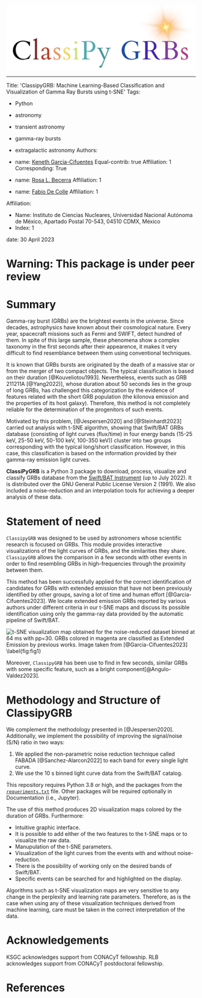 
![Logo](/docs/Animations/images/logo.jpeg) 

---
Title: 'ClassipyGRB: Machine Learning-Based Classification and Visualization of Gamma Ray Bursts using t-SNE'
Tags:
  - Python
  - astronomy
  - transient astronomy
  - gamma-ray bursts
  - extragalactic astronomy
Authors:
  - name: [Keneth Garcia-Cifuentes](https://orcid.org/0009-0001-2607-6359)
    Equal-contrib: true
    Affiliation: 1
    Corresponding: True

  - name: [Rosa L. Becerra](https://orcid.org/0000-0002-0216-3415)
    Affiliation: 1

  - name: [Fabio De Colle](https://orcid.org/0000-0002-3137-4633)
    Affiliation: 1
    
Affiliation:
 - Name: Instituto de Ciencias Nucleares,  Universidad Nacional Autónoma de México, Apartado Postal 70-543, 04510 CDMX, México
 - Index: 1

date: 30 April 2023 

# **Warning: This package is under peer review**

# Summary
Gamma-ray burst (GRBs) are the brightest events in the universe. Since decades, astrophysics have known about their cosmological nature. Every year, spacecraft missions such as Fermi and SWIFT, detect hundred of them. In spite of this large sample, these phenomena show a complex taxonomy in the first seconds after their appearence, it makes it very difficult to find resemblance between them using conventional techniques.

It is known that GRBs bursts are originated by the death of a massive star or from the merger of two compact objects. The typical classification is based on their duration [@Kouveliotou1993]. Nevertheless, events such as GRB 211211A [@Yang2022)], whose duration about 50 seconds lies in the group of long GRBs, has challenged this categorization by the evidence of features related with the short GRB population (the kilonova emission and the properties of its host galaxy). Therefore, this method is not completely reliable for the determination of the progenitors of such events.

Motivated by this problem, [@Jespersen2020] and [@Steinhardt2023] carried out analysis with t-SNE algorithm, showing that Swift/BAT GRBs database (consisting of light curves (flux/time) in four energy bands (15-25 keV, 25-50 keV, 50-100 keV, 100-350 keV)) cluster into two groups corresponding with the typical long/short classification. However, in this case, this classification is based on the information provided by their gamma-ray emission light curves. 

**ClassiPyGRB** is a Python 3 package to download, process, visualize and classify GRBs database from the [Swift/BAT Instrument](https://swift.gsfc.nasa.gov/about_swift/bat_desc.html) (up to July 2022). It is distributed over the GNU General Public License Version 2 (1991). We also included a noise-reduction and an interpolation tools for achieving a deeper analysis of these data.


# Statement of need

`ClassipyGRB` was designed to be used by astronomers whose scientific research is focused on GRBs. This module provides interactive visualizations of the light curves of GRBs, and the similarities they share. `ClassipyGRB` allows the comparison in a few seconds with other events in order to find resembling GRBs in high-frequencies through the proximity between them.

This method has been successfully applied for the correct identification of candidates for GRBs with extended emission that have not been previously identified by other groups, saving a lot of time and human effort [@Garcia-Cifuentes2023]. We locate extended emission GRBs reported by various authors under different criteria in our t-SNE maps and discuss its possible identification using only the gamma-ray data provided by the automatic pipeline of Swift/BAT. 

![t-SNE visualization map obtained for the noise-reduced dataset binned at $64$ ms with $pp=30$. GRBs colored in magenta are classified as Extended Emission by previous works. Image taken from [@Garcia-Cifuentes2023] \label{fig:fig1}](https://github.com/KenethGarcia/ClassiPyGRB/JOSS_Docs/Figures/EE_analysis_updated.jpg)

Moreover, `ClassipyGRB` has been use to find in few seconds, similar GRBs with some specific feature, such as a bright component[@Angulo-Valdez2023].


# Methodology and Structure of ClassipyGRB

We complement the methodology presented in [@Jespersen2020]. Additionally, we implement the possibility of improving the signal/noise (S/N) ratio in two ways:

1. We applied the non-parametric noise reduction technique called FABADA [@Sanchez-Alarcon2022] to each band for every single light curve. 
2. We use the 10 s binned light curve data from the Swift/BAT catalog.

This repository requires Python 3.8 or high, and the packages from the [``requeriments.txt``](https://github.com/KenethGarcia/GRB_ML/blob/51482eecd01d8bea10a951ba3e9b0b108cea3c08/requirements.txt) file. Other packages will be required optionally in Documentation (i.e., Jupyter).

The use of this method produces 2D visualization maps colored by the duration of GRBs. Furthermore:

- Intuitive graphic interface.
- It is possible to add either of the two features to the t-SNE maps or to visualize the raw data.
- Manupulation of the t-SNE parameters.
- Visualization of the light curves from the events with and without noise-reduction.
- There is the possibility of working only on the desired bands of Swift/BAT.
- Specific events can be searched for and highlighted on the display.

Algorithms such as t-SNE visualization maps are very sensitive to any change in the perplexity and learning rate parameters. Therefore, as is the case when using any of these visualization techniques derived from machine learning, care must be taken in the correct interpretation of the data.

# Acknowledgements

KSGC acknowledges support from CONACyT fellowship. RLB acknowledges support from CONACyT postdoctoral fellowship.

# References
